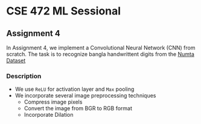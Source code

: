 # CSE 472 ML Sessional
## Assignment 4 
In Assignment 4, we implement a Convolutional Neural Network (CNN) from scratch. The task is to recognize bangla handwrittent digits from the [Numta Dataset](https://www.kaggle.com/datasets/BengaliAI/numta)

### Description
 - We use `ReLU` for activation layer and `Max` pooling
 - We incorporate several image preprocessing techniques
   - Compress image pixels
   - Convert the image from BGR to RGB format
   - Incorporate Dilation
